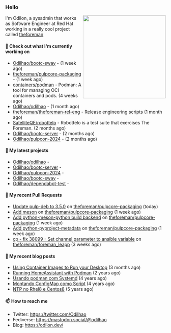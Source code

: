 ### Hello

<img align="right" src="https://avatars.githubusercontent.com/odilhao" width="260">

I'm Odilon, a sysadmin that works as Software Engineer at Red Hat working in a really cool project called [theforeman](https://theforeman.org/)

#### 👷 Check out what I'm currently working on

- [Odilhao/bootc-sway](https://github.com/Odilhao/bootc-sway) -  (1 week ago)
- [theforeman/pulpcore-packaging](https://github.com/theforeman/pulpcore-packaging) -  (1 week ago)
- [containers/podman](https://github.com/containers/podman) - Podman: A tool for managing OCI containers and pods. (4 weeks ago)
- [Odilhao/odilhao](https://github.com/Odilhao/odilhao) -  (1 month ago)
- [theforeman/theforeman-rel-eng](https://github.com/theforeman/theforeman-rel-eng) - Release engineering scripts (1 month ago)
- [SatelliteQE/robottelo](https://github.com/SatelliteQE/robottelo) - Robottelo is a test suite that exercises The Foreman. (2 months ago)
- [Odilhao/bootc-server](https://github.com/Odilhao/bootc-server) -  (2 months ago)
- [Odilhao/pulpcon-2024](https://github.com/Odilhao/pulpcon-2024) -  (2 months ago)

#### 🌱 My latest projects

- [Odilhao/odilhao](https://github.com/Odilhao/odilhao) - 
- [Odilhao/bootc-server](https://github.com/Odilhao/bootc-server) - 
- [Odilhao/pulpcon-2024](https://github.com/Odilhao/pulpcon-2024) - 
- [Odilhao/bootc-sway](https://github.com/Odilhao/bootc-sway) - 
- [Odilhao/dependabot-test](https://github.com/Odilhao/dependabot-test) - 

#### 🔨 My recent Pull Requests

- [Update pulp-deb to 3.5.0](https://github.com/theforeman/pulpcore-packaging/pull/1566) on [theforeman/pulpcore-packaging](https://github.com/theforeman/pulpcore-packaging) (today)
- [Add meson](https://github.com/theforeman/pulpcore-packaging/pull/1529) on [theforeman/pulpcore-packaging](https://github.com/theforeman/pulpcore-packaging) (1 week ago)
- [Add python-meson-python build backend](https://github.com/theforeman/pulpcore-packaging/pull/1528) on [theforeman/pulpcore-packaging](https://github.com/theforeman/pulpcore-packaging) (1 week ago)
- [Add python-pyproject-metadata](https://github.com/theforeman/pulpcore-packaging/pull/1527) on [theforeman/pulpcore-packaging](https://github.com/theforeman/pulpcore-packaging) (1 week ago)
- [cp - fix 38099 - Set channel parameter to ansible variable](https://github.com/theforeman/foreman_leapp/pull/152) on [theforeman/foreman_leapp](https://github.com/theforeman/foreman_leapp) (3 weeks ago)

#### 📜 My recent blog posts

- [Using Container Images to Run your Desktop](https://odilon.dev/2024/10/29/building-a-desktop-with-bootc/) (3 months ago)
- [Running HomeAssistant with Podman](https://odilon.dev/2022/12/20/homeassistant-with-podman/) (2 years ago)
- [Usando podman com Systemd](https://odilon.dev/2020/06/30/usando-podman-com-systemd/) (4 years ago)
- [Montando ConfigMap como Script](https://odilon.dev/2020/03/08/montando-configmap-como-script/) (4 years ago)
- [NTP no Rhel8 e Centos8](https://odilon.dev/2019/09/17/2019-09-17-ntp-rhel8-centos8/) (5 years ago)


#### 📫 How to reach me

- Twitter: https://twitter.com/Odilhao
- Fediverse: https://mastodon.social/@odilhao
- Blog: https://odilon.dev/
